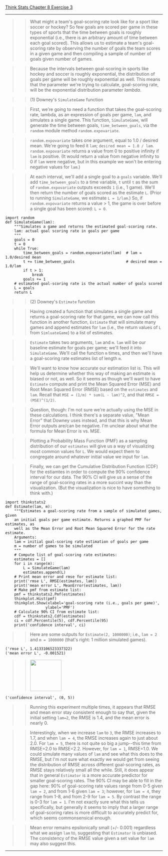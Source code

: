[Think Stats Chapter 8 Exercise 3](http://greenteapress.com/thinkstats2/html/thinkstats2009.html#toc77)

---

>> What might a team's goal-scoring rate look like for a sport like soccer or hockey? So few goals are scored per game in these types of sports that the time between goals is roughly exponential (i.e., there is an arbitrary amount of time between each goal scored). This allows us to estimate a team's goal-scoring rate by observing the number of goals the team scores in a given game and then compiling a sample of number of goals given number of games. 

>> Because the intervals between goal-scoring in sports like hockey and soccer is roughly exponential, the distribution of goals per game will be roughly exponential as well. This means that the parameter we're trying to calculate, goal-scoring rate, will be the exponential distribution parameter *lambda*.

>> (1) Downey's `SimulateGame` function

>> First, we're going to need a function that takes the goal-scoring rate, lambda, as an expression of goals per game, `lam`, and simulates a single game. This function, `SimulateGame`, will generate the time between goals, `time_between_goals`, via the `random` module method `random.expovariate`. 

>> `random.expovariate` takes one argument, equal to 1.0 / desired mean. We're going to feed it `lam`; `desired mean = 1.0 / lam`. `random.expovariate` returns a value from 0 to positive infinity if `lam` is positive. (It would return a value from negative infinity to 0 if `lam` were negative, but in this example we won't be entering negative values for `lam`.)  

>> At each interval, we'll add a single goal to a `goals` variable. We'll add `time_between_goals` to a time variable, `t` until `t` as the sum of `random.expovariate` outputs exceeds `1` (i.e., 1 game). We'll then return the number of goals scored as the estimate `L`. (Prior to running `SimulateGame`, we estimate `L = 1/lam`.) So, if `random.expovariate` returns a value > 1, the game is over before a single goal has been scored: `L = 0`. 
```
import random
def SimulateGame(lam):
    """Simulates a game and returns the estimated goal-scoring rate.
    lam: actual goal scoring rate in goals per game
    """
    goals = 0
    t = 0
    while True:
        time_between_goals = random.expovariate(lam)  # lam = 1.0/desired mean
        t += time_between_goals                       # desired mean = 1.0/lam
        if t > 1:
            break
        goals += 1
    # estimated goal-scoring rate is the actual number of goals scored
    L = goals
    return L
```

>> (2) Downey's `Estimate` function

>> Having created a function that simulates a single game and returns a goal-scoring rate for that game, we can now call this function in another function, `Estimate` that will simulate many games and append estimates for `lam` (i.e., the return values of `L` from `SimluateGame`) to a list of estimates.

>> `Estimate` takes two arguments, `lam` and `m`. `lam` will be our baseline estimate for goals per game; we'll feed it into `SimulateGame`. We'll call the function `m` times, and then we'll have a goal-scoring rate estimates list of length `m`.

>> We'll want to know how accurate our estimation list is. This will help us determine whether this way of making an estimate is biased or not, as well. So it seems as though we'll want to have `Estimate` compute and print the Mean Squared Error (MSE) and Root Mean Squared Error (RMSE) based on the `estimates` and `lam`. Recall that `MSE = (1/m) * sum(L - lam)^2`, and that `RMSE = (MSE)^(1/2)`.

>> Question, though: I'm not sure we're actually using the MSE in these calculations. I think there's a separate value, "Mean Error" that Downey uses instead, and that this is why Mean Error outputs are/can be negative. I'm unclear about what the formula for Mean Error is vs. MSE.

>> Plotting a Probability Mass Function (PMF) as a sampling distribution of our `estimates` will give us a way of visualizing most common values for `L`. We would expect them to congregate around whatever initial value we input for `lam`. 

>> Finally, we can get the Cumulative Distribution Function (CDF) for the estiamtes in order to compute the 90% confidence interval for our data. The 90% CI will give us a sense of the range of goal-scoring rates in a more succint way than the visualization. (But the visualization is nice to have something to think with.)
```
import thinkstats2
def Estimate(lam, m):
    """Estimates a goal-scoring rate from a sample of simulated games, given
    an initial goals per game estimate. Returns a graphed PMF for estimates, as
    well as the Mean Error and Root Mean Squared Error for the rate estimate.
    Arguments:    
    lam = initial goal-scoring rate estimation of goals per game
    m = number of games to be simulated
    """
    # Compute list of goal-scoring rate estimates:    
    estimates = []
    for i in range(m):
        L = SimulateGame(lam)
        estimates.append(L)
    # Print mean error and rmse for estimate list:
    print('rmse L', RMSE(estimates, lam))
    print('mean error L', MeanError(estimates, lam))  
    # Make pmf from estimate list:    
    pmf = thinkstats2.Pmf(estimates)
    thinkplot.Hist(pmf)
    thinkplot.Show(xlabel='goal-scoring rate (i.e., goals per game)',
                  ylabel='PMF')
    # Calculate 90% CI from estimate list:
    cdf = thinkstats2.Cdf(estimates)
    ci = cdf.Percentile(5), cdf.Percentile(95)
    print('confidence interval', ci)
```
>> Here are some outputs for `Estimate(2, 1000000)`; i.e., `lam = 2` and `m = 1000000` (that's right: 1 million simulated games).
```
('rmse L', 1.4133106523337322)
('mean error L', -0.001521)
```
>> <a href="https://github.com/bellentuck/dsp/blob/e507c8c93d42a7dabb302d13853ebc65e83346ef/thinkstats_scoring_pmf.png"><img src="img/thinkstats_scoring_pmf.png" style="width: 100px;" target="_blank"></a>
```
('confidence interval', (0, 5))
```
>> Running this experiment multiple times, it appears that RMSE and mean error stay consistent enough to say that, given the initial setting `lam=2`, the RMSE is 1.4, and the mean error is nearly 0.

>> Interestingly, when we increase `lam` to `3`, the RMSE increases to 1.7, and when `lam = 4`, the RMSE increases again to just about 2.0. For `lam = 5`, there is not quite so big a jump--this time from RMSE=2.0 to RMSE=2.2. However, for `lam = 1`, RMSE=1.0. We could simulate many values of `lam` and see what this does to the RMSE, but I'm not sure what exactly we would get from seeing the distribution of RMSE across different goal-scoring rates, as RMSE stays relatively small all the while. Still, it does appear that in general `Estimator` is a more accurate predictor for smaller goal-scoring rates. The 90% CI may be able to fill in the gap here: 90% of goal-scoring rate values range from 0-5 given `lam = 2`, and from 1-6 given `lam = 3`; however, for `lam = 4`, they range from 1-8, and from 2-9 for `lam = 5`. By contrast the range is 0-3 for `lam = 1`. I'm not exactly sure what this tells us specifically, but generally it seems to imply that a larger range of goal-scoring rates is more difficult to accurately predict for, which seems commonsensical enough. 

>> Mean error remains epsilonically small (+/- 0.001) regardless what we assign `lam` to, suggesting that `Estimator` is unbiased. The consistency of the RMSE value given a set value for `lam` may also suggest this.

---
